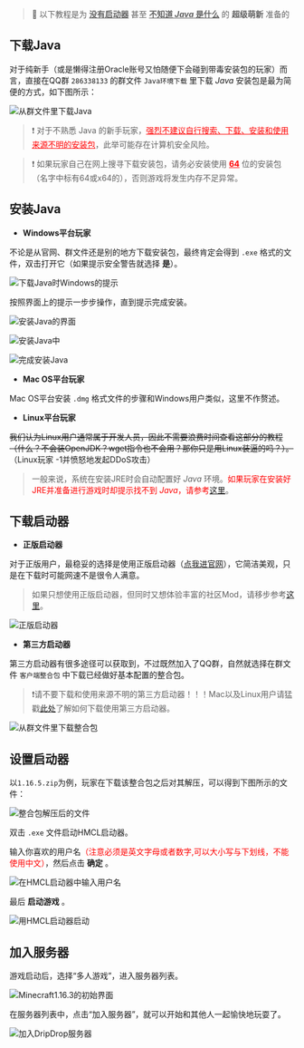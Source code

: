 > 📘 以下教程是为 **<u>没有启动器</u>** 甚至 **<u>不知道 *Java* 是什么</u>** 的 **超级萌新** 准备的

## 下载Java

对于纯新手（或是懒得注册Oracle账号又怕随便下会碰到带毒安装包的玩家）而言，直接在QQ群 `286338133` 的群文件 `Java环境下载` 里下载 *Java* 安装包是最为简便的方式，如下图所示：

![从群文件里下载Java](pics/java0.png)

> ❗ 对于不熟悉 Java 的新手玩家，<font color=red><u>强烈不建议自行搜索、下载、安装和使用来源不明的<font color=red>安装包</font></u></font>，此举可能存在计算机安全风险。

> ❗ 如果玩家自己在网上搜寻下载安装包，请务必安装使用 **<font color=red><u>64</u></font>** 位的安装包（名字中标有64或x64的），否则游戏将发生内存不足异常。

## 安装Java

+ **Windows平台玩家**

不论是从官网、群文件还是别的地方下载安装包，最终肯定会得到 `.exe` 格式的文件，双击打开它（如果提示安全警告就选择 **是**）。

![下载Java时Windows的提示](pics/java1.png)

按照界面上的提示一步步操作，直到提示完成安装。

![安装Java的界面](pics/java2.png)

![安装Java中](pics/java3.png)

![完成安装Java](pics/java4.png)

+ **Mac OS平台玩家**

Mac OS平台安装 `.dmg` 格式文件的步骤和Windows用户类似，这里不作赘述。

+ **Linux平台玩家**

~~我们认为Linux用户通常属于开发人员，因此不需要浪费时间查看这部分的教程（什么？不会装OpenJDK？wget指令也不会用？那你只是用Linux装逼的吗？）。~~（Linux玩家 -1并愤怒地发起DDoS攻击）

> 一般来说，系统在安装JRE时会自动配置好 *Java* 环境。<font color=red>如果玩家在安装好JRE并准备进行游戏时却提示找不到 *Java*，请参考[这里](./reference/javaconfig.md)</font>。

## 下载启动器

+ **正版启动器**

对于正版用户，最稳妥的选择是使用正版启动器（[点我进官网](https://www.minecraft.net/zh-hans/download)），它简洁美观，只是在下载时可能网速不是很令人满意。

> 如果只想使用正版启动器，但同时又想体验丰富的社区Mod，请移步参考[这里](https://www.bilibili.com/read/cv6120888/)。

![正版启动器](pics/zbqdq.png)

+ **第三方启动器**

第三方启动器有很多途径可以获取到，不过既然加入了QQ群，自然就选择在群文件 `客户端整合包` 中下载已经做好基本配置的整合包。

> ❗请不要下载和使用来源不明的第三方启动器！！！Mac以及Linux用户请猛戳[此处](./reference/linuxmac.md)了解如何下载使用第三方启动器。

![从群文件里下载整合包](pics/zhenghebao.png)

## 设置启动器

以`1.16.5.zip`为例，玩家在下载该整合包之后对其解压，可以得到下图所示的文件：

![整合包解压后的文件](pics/hmcl.png)

双击 `.exe` 文件启动HMCL启动器。

输入你喜欢的用户名<font color=red>（注意必须是英文字母或者数字,可以大小写与下划线，不能使用中文）</font>，然后点击 **确定** 。

![在HMCL启动器中输入用户名](pics/hmcl1.png)

最后 **启动游戏** 。

![用HMCL启动器启动](pics/hmcl2.png)

## 加入服务器

游戏启动后，选择“多人游戏”，进入服务器列表。

![Minecraft1.16.3的初始界面](pics/hmcl3.png)

在服务器列表中，点击“加入服务器”，就可以开始和其他人一起愉快地玩耍了。

![加入DripDrop服务器](pics/hmcl4.png)